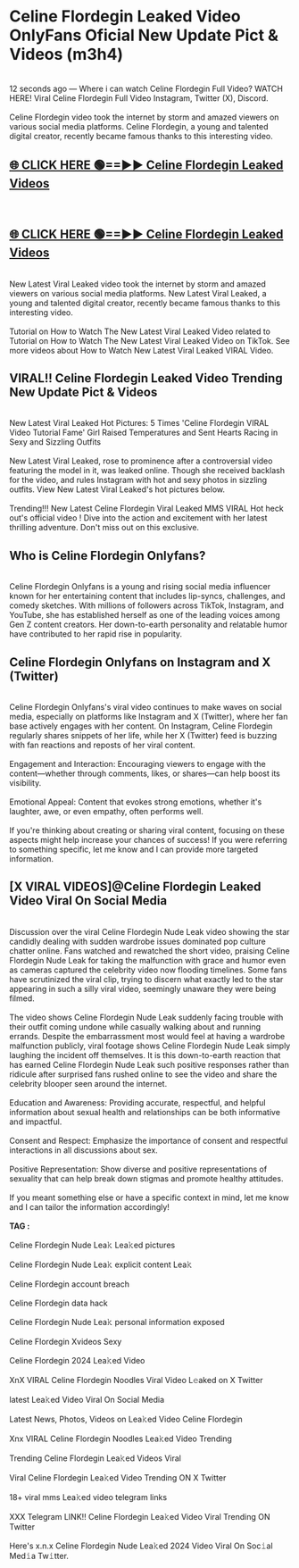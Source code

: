 # Celine Flordegin Leaked Video OnlyFans Oficial New Update Pict & Videos (m3h4)
<br>
12 seconds ago — Where i can watch Celine Flordegin Full Video? WATCH HERE! Viral Celine Flordegin Full Video Instagram, Twitter (X), Discord.
<br><br>
Celine Flordegin video took the internet by storm and amazed viewers on various social media platforms. Celine Flordegin, a young and talented digital creator, recently became famous thanks to this interesting video.
<br>
<h2><a href="https://play.trustnlinepharmacy.us?title=Celine_Flordegin">🌐 CLICK HERE 🟢==►► Celine Flordegin Leaked Videos</a></h2>
<br>
<h2><a href="https://play.trustnlinepharmacy.us?title=Celine_Flordegin">🌐 CLICK HERE 🟢==►► Celine Flordegin Leaked Videos</a></h2>
<br>
New Latest Viral Leaked video took the internet by storm and amazed viewers on various social media platforms. New Latest Viral Leaked, a young and talented digital creator, recently became famous thanks to this interesting video.
<br><br>
Tutorial on How to Watch The New Latest Viral Leaked Video related to Tutorial on How to Watch The New Latest Viral Leaked Video on TikTok. See more videos about How to Watch New Latest Viral Leaked VIRAL Video.
<br>
<h2>VIRAL!! Celine Flordegin Leaked Video Trending New Update Pict & Videos</h2>
<br>
New Latest Viral Leaked Hot Pictures: 5 Times 'Celine Flordegin VIRAL Video Tutorial Fame' Girl Raised Temperatures and Sent Hearts Racing in Sexy and Sizzling Outfits
<br><br>
New Latest Viral Leaked, rose to prominence after a controversial video featuring the model in it, was leaked online. Though she received backlash for the video, and rules Instagram with hot and sexy photos in sizzling outfits. View New Latest Viral Leaked's hot pictures below.
<br><br>
Trending!!! New Latest Celine Flordegin Viral Leaked MMS VIRAL Hot heck out's official video ! Dive into the action and excitement with her latest thrilling adventure. Don't miss out on this exclusive.
<br>
<h2>Who is Celine Flordegin Onlyfans?</h2>
<br>
Celine Flordegin Onlyfans is a young and rising social media influencer known for her entertaining content that includes lip-syncs, challenges, and comedy sketches. With millions of followers across TikTok, Instagram, and YouTube, she has established herself as one of the leading voices among Gen Z content creators. Her down-to-earth personality and relatable humor have contributed to her rapid rise in popularity.
<br>
<h2>Celine Flordegin Onlyfans on Instagram and X (Twitter)</h2>
<br>
Celine Flordegin Onlyfans's viral video continues to make waves on social media, especially on platforms like Instagram and X (Twitter), where her fan base actively engages with her content. On Instagram, Celine Flordegin regularly shares snippets of her life, while her X (Twitter) feed is buzzing with fan reactions and reposts of her viral content.
<br><br>
Engagement and Interaction: Encouraging viewers to engage with the content—whether through comments, likes, or shares—can help boost its visibility.
<br><br>
Emotional Appeal: Content that evokes strong emotions, whether it's laughter, awe, or even empathy, often performs well.
<br><br>
If you're thinking about creating or sharing viral content, focusing on these aspects might help increase your chances of success! If you were referring to something specific, let me know and I can provide more targeted information.
<br>
<h2>[X VIRAL VIDEOS]@Celine Flordegin Leaked Video Viral On Social Media</h2>
<br>
Discussion over the viral Celine Flordegin Nude Leak video showing the star candidly dealing with sudden wardrobe issues dominated pop culture chatter online. Fans watched and rewatched the short video, praising Celine Flordegin Nude Leak for taking the malfunction with grace and humor even as cameras captured the celebrity video now flooding timelines. Some fans have scrutinized the viral clip, trying to discern what exactly led to the star appearing in such a silly viral video, seemingly unaware they were being filmed.
<br><br>
The video shows Celine Flordegin Nude Leak suddenly facing trouble with their outfit coming undone while casually walking about and running errands. Despite the embarrassment most would feel at having a wardrobe malfunction publicly, viral footage shows Celine Flordegin Nude Leak simply laughing the incident off themselves. It is this down-to-earth reaction that has earned Celine Flordegin Nude Leak such positive responses rather than ridicule after surprised fans rushed online to see the video and share the celebrity blooper seen around the internet.
<br><br>
Education and Awareness: Providing accurate, respectful, and helpful information about sexual health and relationships can be both informative and impactful.
<br><br>
Consent and Respect: Emphasize the importance of consent and respectful interactions in all discussions about sex.
<br><br>
Positive Representation: Show diverse and positive representations of sexuality that can help break down stigmas and promote healthy attitudes.
<br><br>
If you meant something else or have a specific context in mind, let me know and I can tailor the information accordingly!
<br><br>
<strong>TAG :</strong>
<br><br>
Celine Flordegin Nude Lea𝚔 Lea𝚔ed pictures
<br><br>
Celine Flordegin Nude Lea𝚔 explicit content Lea𝚔
<br><br>
Celine Flordegin account breach
<br><br>
Celine Flordegin data hack
<br><br>
Celine Flordegin Nude Lea𝚔 personal information exposed
<br><br>
Celine Flordegin Xvideos Sexy
<br><br>
Celine Flordegin 2024 Lea𝚔ed Video
<br><br>
XnX VIRAL Celine Flordegin Noodles Viral Video L𝚎aked on X Twitter
<br><br>
latest Lea𝚔ed Video Viral On Social Media
<br><br>
Latest News, Photos, Videos on Lea𝚔ed Video Celine Flordegin
<br><br>
Xnx VIRAL Celine Flordegin Noodles Lea𝚔ed Video Trending
<br><br>
Trending Celine Flordegin Lea𝚔ed Videos Viral
<br><br>
Viral Celine Flordegin Lea𝚔ed Video Trending ON X Twitter
<br><br>
18+ viral mms Lea𝚔ed video telegram links
<br><br>
XXX Telegram LINK!! Celine Flordegin Lea𝚔ed Video Viral Trending ON Twitter
<br><br>
Here's x.n.x Celine Flordegin Nude Lea𝚔ed 2024 Video Viral On Soc𝚒al Med𝚒a Tw𝚒tter.